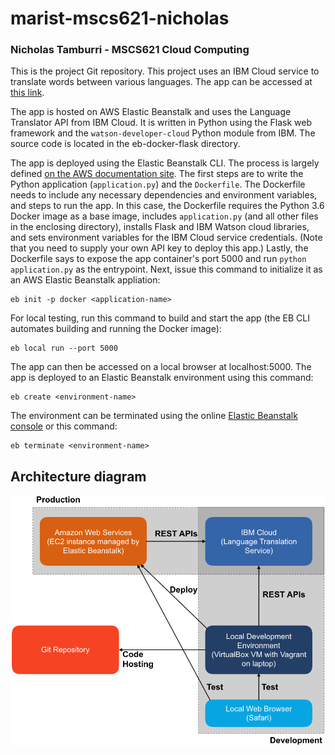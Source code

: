 # marist-mscs621-nicholas
### Nicholas Tamburri - MSCS621 Cloud Computing

This is the project Git repository. This project uses an IBM Cloud service to translate words between various languages. The app can be accessed at [this link](language-translator-env.vihuhsbm6k.us-west-2.elasticbeanstalk.com).

The app is hosted on AWS Elastic Beanstalk and uses the Language Translator API from IBM Cloud. It is written in Python using the Flask web framework and the `watson-developer-cloud` Python module from IBM. The source code is located in the eb-docker-flask directory.

The app is deployed using the Elastic Beanstalk CLI. The process is largely defined [on the AWS documentation site](https://docs.aws.amazon.com/elasticbeanstalk/latest/dg/single-container-docker.html). The first steps are to write the Python application (`application.py`) and the `Dockerfile`. The Dockerfile needs to include any necessary dependencies and environment variables, and steps to run the app. In this case, the Dockerfile requires the Python 3.6 Docker image as a base image, includes `application.py` (and all other files in the enclosing directory), installs Flask and IBM Watson cloud libraries, and sets environment variables for the IBM Cloud service credentials. (Note that you need to supply your own API key to deploy this app.) Lastly, the Dockerfile says to expose the app container's port 5000 and run `python application.py` as the entrypoint. Next, issue this command to initialize it as an AWS Elastic Beanstalk appliation:

```
eb init -p docker <application-name>
```

For local testing, run this command to build and start the app (the EB CLI automates building and running the Docker image):

```
eb local run --port 5000
```

The app can then be accessed on a local browser at localhost:5000. The app is deployed to an Elastic Beanstalk environment using this command:

```
eb create <environment-name>
```

The environment can be terminated using the online [Elastic Beanstalk console](https://console.aws.amazon.com/elasticbeanstalk) or this command:

```
eb terminate <environment-name>
```

## Architecture diagram
![Architecture](Architecture.png)
